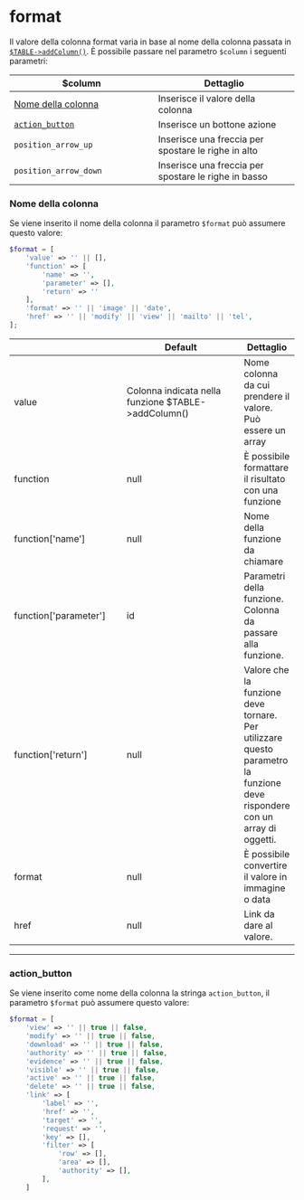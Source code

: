 # format

Il valore della colonna format varia in base al nome della colonna passata in [`$TABLE->addColumn()`](../../../../../backend/classi/table.md#addcolumn). È possibile passare nel parametro `$column` i seguenti parametri:

<table><thead><tr><th width="239">$column</th><th>Dettaglio</th></tr></thead><tbody><tr><td><a href="format.md#nome-della-colonna">Nome della colonna</a></td><td>Inserisce il valore della colonna</td></tr><tr><td><a href="format.md#action_button"><code>action_button</code></a></td><td>Inserisce un bottone azione</td></tr><tr><td><code>position_arrow_up</code></td><td>Inserisce una freccia per spostare le righe in alto</td></tr><tr><td><code>position_arrow_down</code></td><td>Inserisce una freccia per spostare le righe in basso</td></tr></tbody></table>

### Nome della colonna

Se viene inserito il nome della colonna il parametro `$format` può assumere questo valore:

```php
$format = [
    'value' => '' || [],
    'function' => [
        'name' => '',
        'parameter' => [],
        'return' => ''
    ],
    'format' => '' || 'image' || 'date',
    'href' => '' || 'modify' || 'view' || 'mailto' || 'tel',
];
```

<table><thead><tr><th width="204"></th><th width="265">Default</th><th>Dettaglio</th></tr></thead><tbody><tr><td>value</td><td>Colonna indicata nella funzione $TABLE->addColumn()</td><td>Nome colonna da cui prendere il valore. Può essere un array</td></tr><tr><td>function</td><td>null</td><td>È possibile formattare il risultato con una funzione</td></tr><tr><td>function['name']</td><td>null</td><td>Nome della funzione da chiamare</td></tr><tr><td>function['parameter']</td><td>id</td><td>Parametri della funzione. Colonna da passare alla funzione.</td></tr><tr><td>function['return']</td><td>null</td><td>Valore che la funzione deve tornare. Per utilizzare questo parametro la funzione deve rispondere con un array di oggetti.</td></tr><tr><td>format</td><td>null</td><td>È possibile convertire il valore in immagine o data</td></tr><tr><td>href</td><td>null</td><td>Link da dare al valore.</td></tr></tbody></table>

***

### action\_button

Se viene inserito come nome della colonna la stringa `action_button`, il parametro `$format` può assumere questo valore:

```php
$format = [
    'view' => '' || true || false,
    'modify' => '' || true || false,
    'download' => '' || true || false,
    'authority' => '' || true || false,
    'evidence' => '' || true || false,
    'visible' => '' || true || false,
    'active' => '' || true || false,
    'delete' => '' || true || false,
    'link' => [
        'label' => '',
        'href' => '',
        'target' => '',
        'request' => '',
        'key' => [],
        'filter' => [
            'row' => [],
            'area' => [],
            'authority' => [],
        ],
    ]
```
